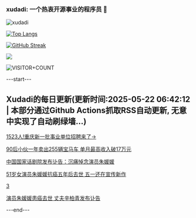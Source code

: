 ### xudadi: 一个热衷开源事业的程序员 👋

![xudadi](https://github-readme-stats-git-masterorgs-github-readme-stats-team.vercel.app/api?username=xudadi)

[![Top Langs](https://github-readme-stats.vercel.app/api/top-langs/?username=xudadi)](https://github.com/anuraghazra/github-readme-stats)

[![GitHub Streak](https://streak-stats.demolab.com?user=xudadi&locale=zh_Hans)](https://git.io/streak-stats)

![](https://raw.githubusercontent.com/xudadi/xudadi/main/assets/github-contribution-grid-snake.svg)

![VISITOR+COUNT](https://komarev.com/ghpvc/?username=xudadi&label=VISITOR+COUNT)


---start---

## Xudadi的每日更新(更新时间:2025-05-22 06:42:12 | 本部分通过Github Actions抓取RSS自动更新, 无意中实现了自动刷绿墙...)

[1523人!重庆新一批事业单位招聘来了→](https://www.gongkaoleida.com/article/2412036)

[90后小伙一年卖出255辆宝马车 单月最高收入破17万元](https://m.163.com/news/article/K01QR5Q5051492T3.html)

[中国国家话剧院发布讣告：沉痛悼念演员朱媛媛](https://m.163.com/news/article/K034VP0J0001899O.html)

[51岁女演员朱媛媛抗癌五年后去世 五一还在宣传新作](https://m.163.com/news/article/K0337O9505506BEH.html)

[3](https://m.163.com/touch/news/sub/domestic)

[演员朱媛媛患癌去世 丈夫辛柏青发布讣告](https://m.163.com/news/article/K031EBOC00019SNS.html)

---end---
